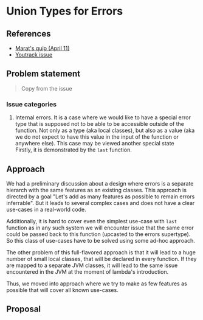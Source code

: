 # Union Types for Errors

## References

- [Marat's quip (April 11)](https://jetbrains.quip.com/fOg9A3IXwD4b/Restricted-union-types)
- [Youtrack issue](https://youtrack.jetbrains.com/issue/KT-68296/Union-Types-for-Errors)

## Problem statement

> Copy from the issue

### Issue categories

1. Internal errors.
   It is a case where we would like to have a special error type that is supposed not to be able to be accessible outside of the function.
   Not only as a type (aka local classes), but also as a value (aka we do not expect to have this value in the input of the function or anywhere else). 
   This case may be viewed another special state  
   Firstly, it is demonstrated by the `last` function. 

## Approach

We had a preliminary discussion about a design where errors is a separate hierarch with the same features as an existing classes.
This approach is directed by a goal "Let's add as many features as possible to remain errors inferrable".
But it leads to several complex cases and does not have a clear use-cases in a real-world code.

Additionally, it is hard to cover even the simplest use-case with `last` function as in any such system we will encounter issue that the same error could be passed back to this function (upcasted to the errors supertype).
So this class of use-cases have to be solved using some ad-hoc approach.

The other problem of this full-flavored approach is that it will lead to a huge number of small local classes, that will be declared in every function.
If they are mapped to a separate JVM classes, it will lead to the same issue encountered in the JVM at the moment of lambda's introduction.

Thus, we moved into approach where we try to make as few features as possible that will cover all known use-cases.

## Proposal

